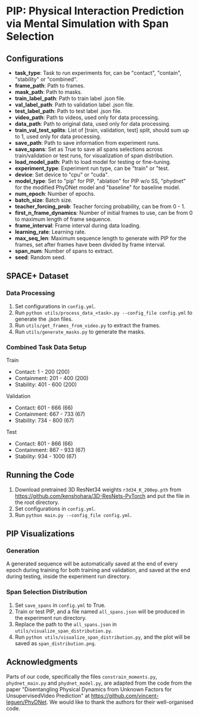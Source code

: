 # PIP: Physical Interaction Prediction via Mental Simulation with Span Selection

## Configurations
- **task_type**: Task to run experiments for, can be "contact", "contain", "stability" or "combined".
- **frame_path**: Path to frames.
- **mask_path**: Path to masks.
- **train_label_path**: Path to train label .json file.
- **val_label_path**: Path to validation label .json file.
- **test_label_path**: Path to test label .json file.
- **video_path**: Path to videos, used only for data processing.
- **data_path**: Path to original data, used only for data processing.
- **train_val_test_splits**: List of [train, validation, test] split, should sum up to 1, used only for data processing.
- **save_path**: Path to save information from experiment runs.
- **save_spans**: Set as True to save all spans selections across train/validation or test runs, for visualization of span distribution.
- **load_model_path**: Path to load model for testing or fine-tuning.
- **experiment_type**: Experiment run type, can be "train" or "test.
- **device**: Set device to "cpu" or "cuda".
- **model_type**: Set to "pip" for PIP, "ablation" for PIP w/o SS, "phydnet" for the modified PhyDNet model and "baseline" for baseline model.
- **num_epoch**: Number of epochs.
- **batch_size**: Batch size.
- **teacher_forcing_prob**: Teacher forcing probability, can be from 0 - 1.
- **first_n_frame_dynamics**: Number of initial frames to use, can be from 0 to maximum length of frame sequence.
- **frame_interval**: Frame interval during data loading.
- **learning_rate**: Learning rate.
- **max_seq_len**: Maximum sequence length to generate with PIP for the frames, set after frames have been divided by frame interval.
- **span_num**: Number of spans to extract.
- **seed**: Random seed.

## SPACE+ Dataset
### Data Processing
1. Set configurations in `config.yml`.
2. Run `python utils/process_data_<task>.py --config_file config.yml` to generate the .json files.
3. Run `utils/get_frames_from_video.py` to extract the frames.
4. Run `utils/generate_masks.py` to generate the masks.

### Combined Task Data Setup
Train
- Contact: 1 - 200 (200)
- Containment: 201 - 400 (200)
- Stability: 401 - 600 (200)

Validation
- Contact: 601 - 666 (66)
- Containment: 667 - 733 (67)
- Stability: 734 - 800 (67)

Test
- Contact: 801 - 866 (66)
- Containment: 867 - 933 (67)
- Stability: 934 - 1000 (67)

## Running the Code
1. Download pretrained 3D ResNet34 weights `r3d34_K_200ep.pth` from https://github.com/kenshohara/3D-ResNets-PyTorch and put the file in the root directory.
2. Set configurations in `config.yml`.
3. Run `python main.py --config_file config.yml`.


## PIP Visualizations
### Generation
A generated sequence will be automatically saved at the end of every epoch during training for both training and validation, and saved at the end during testing, inside the experiment run directory.

### Span Selection Distribution 
1. Set `save_spans` in `config.yml` to True.
2. Train or test PIP, and a file named `all_spans.json` will be produced in the experiment run directory.
3. Replace the path to the `all_spans.json` in `utils/visualize_span_distribution.py`.
4. Run `python utils/visualize_span_distribution.py`, and the plot will be saved as `span_distribution.png`.


## Acknowledgments
Parts of our code, specifically the files `constrain_moments.py`, `phydnet_main.py` and `phydnet_model.py`, are adapted from the code from the paper "Disentangling Physical Dynamics from Unknown Factors for UnsupervisedVideo Prediction" at https://github.com/vincent-leguen/PhyDNet. We would like to thank the authors for their well-organised code.